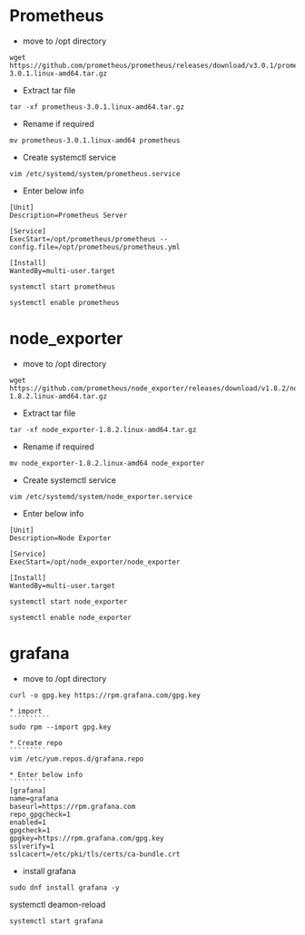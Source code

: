 # Prometheus

* move to /opt directory
```
wget https://github.com/prometheus/prometheus/releases/download/v3.0.1/prometheus-3.0.1.linux-amd64.tar.gz
```

* Extract tar file
```
tar -xf prometheus-3.0.1.linux-amd64.tar.gz
```

* Rename if required

```
mv prometheus-3.0.1.linux-amd64 prometheus
```

* Create systemctl service
```
vim /etc/systemd/system/prometheus.service
```

* Enter below info
```
[Unit]
Description=Prometheus Server

[Service]
ExecStart=/opt/prometheus/prometheus --config.file=/opt/prometheus/prometheus.yml

[Install]
WantedBy=multi-user.target
```

```
systemctl start prometheus
```
```
systemctl enable prometheus
````

# node_exporter

* move to /opt directory
```
wget https://github.com/prometheus/node_exporter/releases/download/v1.8.2/node_exporter-1.8.2.linux-amd64.tar.gz
```

* Extract tar file
```
tar -xf node_exporter-1.8.2.linux-amd64.tar.gz
```

* Rename if required

```
mv node_exporter-1.8.2.linux-amd64 node_exporter
```

* Create systemctl service
```
vim /etc/systemd/system/node_exporter.service
```

* Enter below info
```
[Unit]
Description=Node Exporter

[Service]
ExecStart=/opt/node_exporter/node_exporter

[Install]
WantedBy=multi-user.target
```

```
systemctl start node_exporter
```
```
systemctl enable node_exporter
````

# grafana

* move to /opt directory
```````````
curl -o gpg.key https://rpm.grafana.com/gpg.key

* import 
``````````
sudo rpm --import gpg.key

* Create repo
`````````
vim /etc/yum.repos.d/grafana.repo

* Enter below info
`````````
[grafana]
name=grafana
baseurl=https://rpm.grafana.com
repo_gpgcheck=1
enabled=1
gpgcheck=1
gpgkey=https://rpm.grafana.com/gpg.key
sslverify=1
sslcacert=/etc/pki/tls/certs/ca-bundle.crt
````````````
* install grafana
``````
sudo dnf install grafana -y
``````````
 systemctl deamon-reload
```````````
systemctl start grafana








